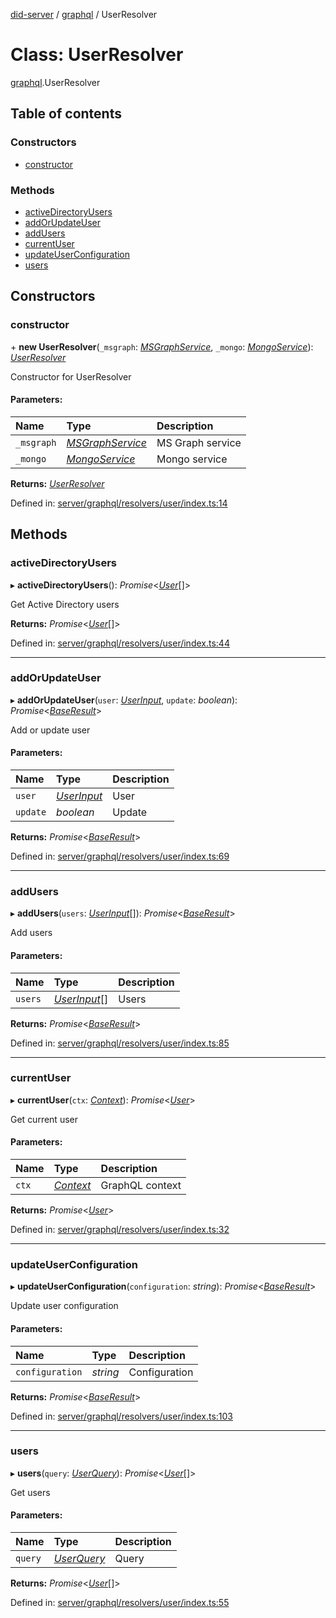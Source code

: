[did-server](../README.md) / [graphql](../modules/graphql.md) / UserResolver

# Class: UserResolver

[graphql](../modules/graphql.md).UserResolver

## Table of contents

### Constructors

- [constructor](graphql.userresolver.md#constructor)

### Methods

- [activeDirectoryUsers](graphql.userresolver.md#activedirectoryusers)
- [addOrUpdateUser](graphql.userresolver.md#addorupdateuser)
- [addUsers](graphql.userresolver.md#addusers)
- [currentUser](graphql.userresolver.md#currentuser)
- [updateUserConfiguration](graphql.userresolver.md#updateuserconfiguration)
- [users](graphql.userresolver.md#users)

## Constructors

### constructor

\+ **new UserResolver**(`_msgraph`: [*MSGraphService*](services.msgraphservice.md), `_mongo`: [*MongoService*](services.mongoservice.md)): [*UserResolver*](graphql.userresolver.md)

Constructor for UserResolver

#### Parameters:

Name | Type | Description |
:------ | :------ | :------ |
`_msgraph` | [*MSGraphService*](services.msgraphservice.md) | MS Graph service   |
`_mongo` | [*MongoService*](services.mongoservice.md) | Mongo service    |

**Returns:** [*UserResolver*](graphql.userresolver.md)

Defined in: [server/graphql/resolvers/user/index.ts:14](https://github.com/Puzzlepart/did/blob/4fe732f3/server/graphql/resolvers/user/index.ts#L14)

## Methods

### activeDirectoryUsers

▸ **activeDirectoryUsers**(): *Promise*<[*User*](graphql.user.md)[]\>

Get Active Directory users

**Returns:** *Promise*<[*User*](graphql.user.md)[]\>

Defined in: [server/graphql/resolvers/user/index.ts:44](https://github.com/Puzzlepart/did/blob/4fe732f3/server/graphql/resolvers/user/index.ts#L44)

___

### addOrUpdateUser

▸ **addOrUpdateUser**(`user`: [*UserInput*](graphql.userinput.md), `update`: *boolean*): *Promise*<[*BaseResult*](graphql.baseresult.md)\>

Add or update user

#### Parameters:

Name | Type | Description |
:------ | :------ | :------ |
`user` | [*UserInput*](graphql.userinput.md) | User   |
`update` | *boolean* | Update    |

**Returns:** *Promise*<[*BaseResult*](graphql.baseresult.md)\>

Defined in: [server/graphql/resolvers/user/index.ts:69](https://github.com/Puzzlepart/did/blob/4fe732f3/server/graphql/resolvers/user/index.ts#L69)

___

### addUsers

▸ **addUsers**(`users`: [*UserInput*](graphql.userinput.md)[]): *Promise*<[*BaseResult*](graphql.baseresult.md)\>

Add users

#### Parameters:

Name | Type | Description |
:------ | :------ | :------ |
`users` | [*UserInput*](graphql.userinput.md)[] | Users    |

**Returns:** *Promise*<[*BaseResult*](graphql.baseresult.md)\>

Defined in: [server/graphql/resolvers/user/index.ts:85](https://github.com/Puzzlepart/did/blob/4fe732f3/server/graphql/resolvers/user/index.ts#L85)

___

### currentUser

▸ **currentUser**(`ctx`: [*Context*](graphql_context.context.md)): *Promise*<[*User*](graphql.user.md)\>

Get current user

#### Parameters:

Name | Type | Description |
:------ | :------ | :------ |
`ctx` | [*Context*](graphql_context.context.md) | GraphQL context    |

**Returns:** *Promise*<[*User*](graphql.user.md)\>

Defined in: [server/graphql/resolvers/user/index.ts:32](https://github.com/Puzzlepart/did/blob/4fe732f3/server/graphql/resolvers/user/index.ts#L32)

___

### updateUserConfiguration

▸ **updateUserConfiguration**(`configuration`: *string*): *Promise*<[*BaseResult*](graphql.baseresult.md)\>

Update user configuration

#### Parameters:

Name | Type | Description |
:------ | :------ | :------ |
`configuration` | *string* | Configuration    |

**Returns:** *Promise*<[*BaseResult*](graphql.baseresult.md)\>

Defined in: [server/graphql/resolvers/user/index.ts:103](https://github.com/Puzzlepart/did/blob/4fe732f3/server/graphql/resolvers/user/index.ts#L103)

___

### users

▸ **users**(`query`: [*UserQuery*](graphql.userquery.md)): *Promise*<[*User*](graphql.user.md)[]\>

Get users

#### Parameters:

Name | Type | Description |
:------ | :------ | :------ |
`query` | [*UserQuery*](graphql.userquery.md) | Query    |

**Returns:** *Promise*<[*User*](graphql.user.md)[]\>

Defined in: [server/graphql/resolvers/user/index.ts:55](https://github.com/Puzzlepart/did/blob/4fe732f3/server/graphql/resolvers/user/index.ts#L55)
